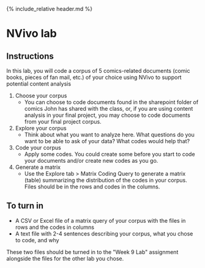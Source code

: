 {% include_relative header.md %}
# NVivo lab
## Instructions
In this lab, you will code a corpus of 5 comics-related documents (comic books, pieces of fan mail, etc.) of your choice using NVivo to support potential content analysis  
1. Choose your corpus
	- You can choose to code documents found in the sharepoint folder of comics John has shared with the class, or, if you are using content analysis in your final project, you may choose to code documents from your final project corpus.
2. Explore your corpus
	- Think about what you want to analyze here. What questions do you want to be able to ask of your data? What codes would help that?
3. Code your corpus
	- Apply some codes. You could create some before you start to code your documents and/or create new codes as you go.
4. Generate a matrix
	- Use the Explore tab > Matrix Coding Query to generate a matrix (table) summarizing the distribution of the codes in your corpus. Files should be in the rows and codes in the columns.

## To turn in
- A CSV or Excel file of a matrix query of your corpus with the files in rows and the codes in columns
- A text file with 2-4 sentences describing your corpus, what you chose to code, and why
  
These two files should be turned in to the "Week 9 Lab" assignment alongside the files for the other lab you chose.
